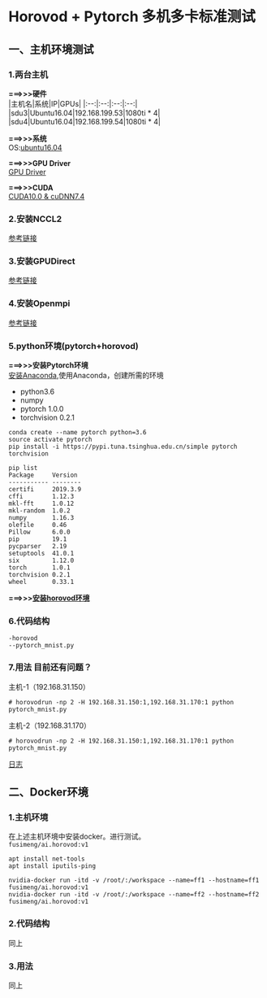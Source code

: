 # Horovod + Pytorch 多机多卡标准测试
## 一、主机环境测试
### 1.两台主机
**===>>>硬件**   
|主机名|系统|IP|GPUs|
|:--:|:--:|:--:|:--:|  
|sdu3|Ubuntu16.04|192.168.199.53|1080ti * 4|
|sdu4|Ubuntu16.04|192.168.199.54|1080ti * 4|  
   
**===>>>系统**   
OS:[ubuntu16.04](https://github.com/fusimeng/ParallelComputing/blob/master/notes/serverinstall.md)    

**===>>>GPU Driver**   
[GPU Driver](https://github.com/fusimeng/ParallelComputing/blob/master/notes/driverinstall.md)   
  
**===>>>CUDA**   
[CUDA10.0 & cuDNN7.4](https://github.com/fusimeng/ParallelComputing/blob/master/notes/cudainstall.md)   
### 2.安装NCCL2
[参考链接](https://github.com/fusimeng/Horovod/blob/master/notes/install.md#1%E5%AE%89%E8%A3%85nccl-2)
### 3.安装GPUDirect
[参考链接](https://github.com/fusimeng/Horovod/blob/master/notes/install.md#2%E5%AE%89%E8%A3%85gpudirectoptional)
### 4.安装Openmpi
[参考链接](https://github.com/fusimeng/Horovod/blob/master/notes/install.md#3%E5%AE%89%E8%A3%85open-mpi)   
### 5.python环境(pytorch+horovod)
**===>>>安装Pytorch环境**   
[安装Anaconda](https://github.com/fusimeng/ai_tools),使用Anaconda，创建所需的环境   
* python3.6
* numpy
* pytorch 1.0.0
* torchvision 0.2.1
```shell
conda create --name pytorch python=3.6
source activate pytorch
pip install -i https://pypi.tuna.tsinghua.edu.cn/simple pytorch torchvision
```
```shell
pip list 
Package     Version 
----------- --------
certifi     2019.3.9
cffi        1.12.3  
mkl-fft     1.0.12  
mkl-random  1.0.2   
numpy       1.16.3  
olefile     0.46    
Pillow      6.0.0   
pip         19.1    
pycparser   2.19    
setuptools  41.0.1  
six         1.12.0  
torch       1.0.1   
torchvision 0.2.1   
wheel       0.33.1 
```

**===>>>[安装horovod环境](https://github.com/fusimeng/Horovod/blob/master/notes/install.md#4-horovodwith-pip)**    
### 6.代码结构 
```
-horovod
--pytorch_mnist.py
```
### 7.用法  目前还有问题？
主机-1（192.168.31.150）  
```
# horovodrun -np 2 -H 192.168.31.150:1,192.168.31.170:1 python pytorch_mnist.py
```
主机-2（192.168.31.170）  
```
# horovodrun -np 2 -H 192.168.31.150:1,192.168.31.170:1 python pytorch_mnist.py
```
[日志](../horovod/horovod_log2.md)

## 二、Docker环境
### 1.主机环境
在上述主机环境中安装docker。进行测试。   
`fusimeng/ai.horovod:v1`   
```
apt install net-tools
apt install iputils-ping
```
```
nvidia-docker run -itd -v /root/:/workspace --name=ff1 --hostname=ff1 fusimeng/ai.horovod:v1  
nvidia-docker run -itd -v /root/:/workspace --name=ff2 --hostname=ff2 fusimeng/ai.horovod:v1
```

### 2.代码结构
同上
### 3.用法
同上
